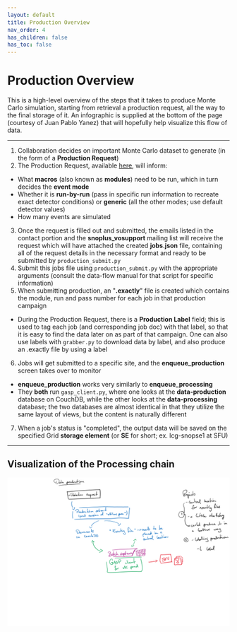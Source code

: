```yaml
---
layout: default
title: Production Overview
nav_order: 4
has_children: false
has_toc: false
---
```


# **Production Overview**

This is a high-level overview of the steps that it takes to produce Monte Carlo simulation, starting from retrieval a production request, all the way to the final storage of it. An infographic is supplied at the bottom of the page (courtesy of Juan Pablo Yanez) that will hopefully help visualize this flow of data.

---

1. Collaboration decides on important Monte Carlo dataset to generate (in the form of a **Production Request**)
2. The Production Request, available [here](https://snopl.us/production/production-request), will inform:
  * What **macros** (also known as **modules**) need to be run, which in turn decides the **event mode**
  * Whether it is **run-by-run** (pass in specific run information to recreate exact detector conditions) or **generic** (all the other modes; use default detector values)
  * How many events are simulated
3. Once the request is filled out and submitted, the emails listed in the contact portion and the **snoplus_vosupport** mailing list will receive the request which will have attached the created **jobs.json** file, containing all of the request details in the necessary format and ready to be submitted by `production_submit.py`
4. Submit this jobs file using `production_submit.py` with the appropriate arguments (consult the data-flow manual for that script for specific information)
5. When submitting production, an "**.exactly**" file is created which contains the module, run and pass number for each job in that production campaign
  * During the Production Request, there is a **Production Label** field; this is used to tag each job (and corresponding job doc) with that label, so that it is easy to find the data later on as part of that campaign. One can also use labels with `grabber.py` to download data by label, and also produce an .exactly file by using a label
6. Jobs will get submitted to a specific site, and the **enqueue_production** screen takes over to monitor
  * **enqueue_production** works very similarly to **enqueue_processing**
  * They **both** run `gasp_client.py`, where one looks at the **data-production** database on CouchDB, while the other looks at the **data-processing** database; the two databases are almost identical in that they utilize the same layout of views, but the content is naturally different
7. When a job's status is "completed", the output data will be saved on the specified Grid **storage element** (or **SE** for short; ex. lcg-snopse1 at SFU)

---


## **Visualization of the Processing chain**


![production chain image](../assets/images/production-flow.png)


